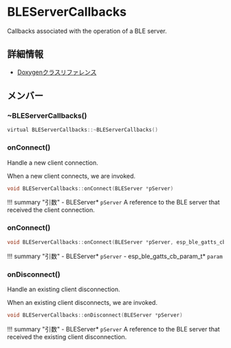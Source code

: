 # BLEServerCallbacks

Callbacks associated with the operation of a BLE server. 

## 詳細情報

- [Doxygenクラスリファレンス](https://lang-ship.com/reference/ESP32/1.0.2/class_b_l_e_server_callbacks.html)

## メンバー

### ~BLEServerCallbacks()



```c
virtual BLEServerCallbacks::~BLEServerCallbacks()
```



### onConnect()
Handle a new client connection.

When a new client connects, we are invoked.
```c
void BLEServerCallbacks::onConnect(BLEServer *pServer)
```

!!! summary "引数"
	- BLEServer* `pServer` A reference to the BLE server that received the client connection. 



### onConnect()



```c
void BLEServerCallbacks::onConnect(BLEServer *pServer, esp_ble_gatts_cb_param_t *param)
```

!!! summary "引数"
	- BLEServer* `pServer` 
	- esp_ble_gatts_cb_param_t* `param` 



### onDisconnect()
Handle an existing client disconnection.

When an existing client disconnects, we are invoked.
```c
void BLEServerCallbacks::onDisconnect(BLEServer *pServer)
```

!!! summary "引数"
	- BLEServer* `pServer` A reference to the BLE server that received the existing client disconnection. 



